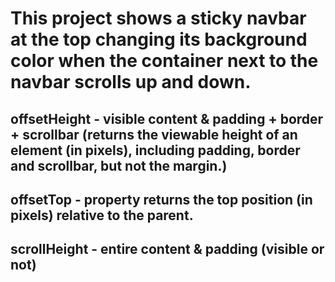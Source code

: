 # This project shows a sticky navbar at the top changing its background color when the container next to the navbar scrolls up and down. 
## offsetHeight - visible content & padding + border + scrollbar (returns the viewable height of an element (in pixels), including padding, border and scrollbar, but not the margin.)
## offsetTop - property returns the top position (in pixels) relative to the parent.
## scrollHeight - entire  content & padding (visible or not)

